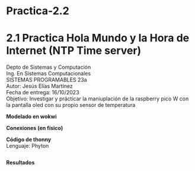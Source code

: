 # Practica-2.2

# 2.1 Practica Hola Mundo y la Hora de Internet (NTP Time server) 
Depto de Sistemas y Computación  
Ing. En Sistemas Computacionales  
SISTEMAS PROGRAMABLES 23a  
Autor: Jesús Elías Martínez  
Fecha de entrega:   16/10/2023  
Objetivo: Investigar y prácticar la maniuplación de la raspberry pico W con la pantalla oled con su propio sensor de temperatura  

**Modelado en wokwi**  
![]()  

**Conexiones (en físico)**  
![]() 

**Código de thonny**   
Lenguaje: Phyton
```
```

**Resultados**
![]()   
